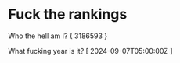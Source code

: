 # Fuck the rankings

Who the hell am I?
{ 3186593 }

What fucking year is it?
[ 2024-09-07T05:00:00Z ]
